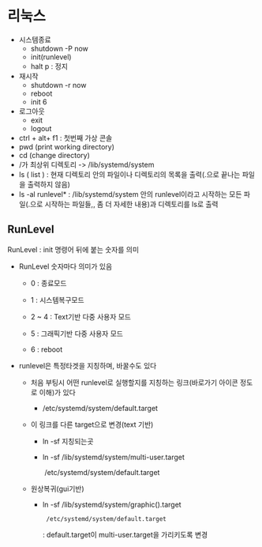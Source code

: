# 리눅스

- 시스템종료
  - shutdown -P now
  - init(runlevel)
  - halt p : 정지
- 재시작
  - shutdown -r now
  - reboot
  - init 6
- 로그아웃 
  - exit
  - logout
- ctrl + alt+ f1 : 첫번째 가상 콘솔
- pwd (print working directory)
- cd (change directory)
- /가 최상위 디렉토리 -> /lib/systemd/system
- ls ( list )  :  현재 디렉토리 안의 파일이나 디렉토리의 목록을 출력(.으로 끝나는 파일을 출력하지 않음)
- ls -al runlevel* : /lib/systemd/system 안의 runlevel이라고 시작하는 모든 파일(.으로 시작하는 파일들,, 좀 더 자세한 내용)과 디렉토리를 ls로 출력



## RunLevel

RunLevel : init 명령어 뒤에 붙는 숫자를 의미

- RunLevel 숫자마다 의미가 있음

  - 0 : 종료모드

  - 1 : 시스템복구모드

  - 2 ~ 4 : Text기반 다중 사용자 모드

  - 5 : 그래픽기반 다중 사용자 모드

  - 6 : reboot

- runlevel은 특정타겟을 지칭하며, 바꿀수도 있다

  - 처음 부팅시 어떤 runlevel로 실행할지를 지칭하는 링크(바로가기 아이콘 정도로 이해)가 있다

    - /etc/systemd/system/default.target 

  - 이 링크를 다른 target으로 변경(text 기반)

    - ln -sf 지칭되는곳

    - ln -sf /lib/systemd/system/multi-user.target 

      ​		 /etc/systemd/system/default.target

  - 원상복귀(gui기반)

    - ln -sf /lib/systemd/system/graphic().target

       	   /etc/systemd/system/default.target

      : default.target이 multi-user.target을 가리키도록 변경
